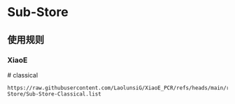 # Sub-Store

## 使用规则
### XiaoE
\# classical
```
https://raw.githubusercontent.com/LaolunsiG/XiaoE_PCR/refs/heads/main/rules/Shadowrocket/Sub-Store/Sub-Store-Classical.list
```
